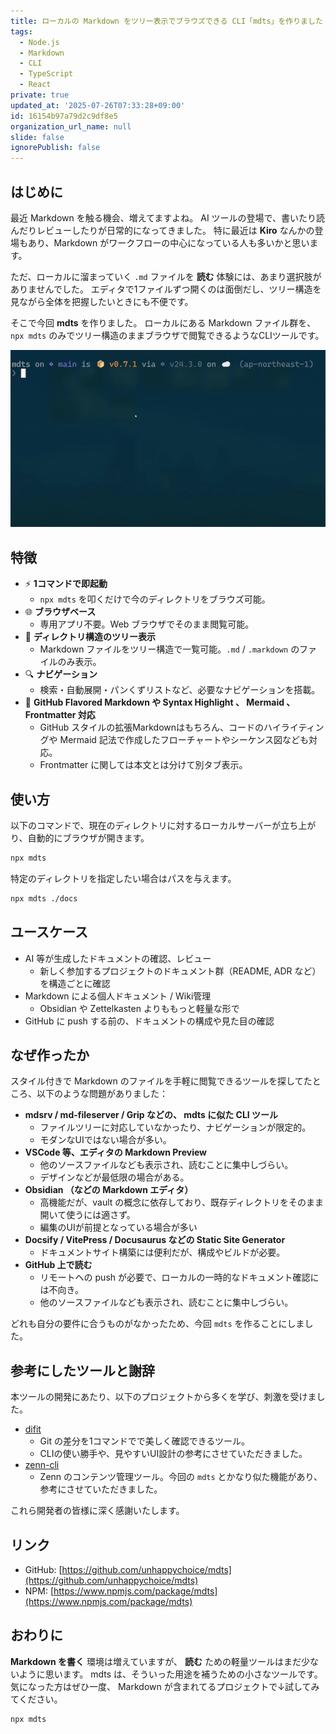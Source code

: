 ```yaml
---
title: ローカルの Markdown をツリー表示でブラウズできる CLI「mdts」を作りました
tags:
  - Node.js
  - Markdown
  - CLI
  - TypeScript
  - React
private: true
updated_at: '2025-07-26T07:33:28+09:00'
id: 16154b97a79d2c9df8e5
organization_url_name: null
slide: false
ignorePublish: false
---
```


## はじめに

最近 Markdown を触る機会、増えてますよね。 AI ツールの登場で、書いたり読んだりレビューしたりが日常的になってきました。
特に最近は **Kiro** なんかの登場もあり、Markdown がワークフローの中心になっている人も多いかと思います。

ただ、ローカルに溜まっていく `.md` ファイルを **読む** 体験には、あまり選択肢がありませんでした。
エディタで1ファイルずつ開くのは面倒だし、ツリー構造を見ながら全体を把握したいときにも不便です。

そこで今回 **mdts** を作りました。
ローカルにある Markdown ファイル群を、 `npx mdts` のみでツリー構造のままブラウザで閲覧できるようなCLIツールです。

![](https://github.com/unhappychoice/mdts/blob/main/docs/images/screen_animation.gif?raw=true)

## 特徴
* ⚡ **1コマンドで即起動**
    * `npx mdts` を叩くだけで今のディレクトリをブラウズ可能。
* 🌐 **ブラウザベース**
    * 専用アプリ不要。Web ブラウザでそのまま閲覧可能。
* 📂 **ディレクトリ構造のツリー表示**
    * Markdown ファイルをツリー構造で一覧可能。`.md` / `.markdown` のファイルのみ表示。
* 🔍 **ナビゲーション**
    * 検索・自動展開・パンくずリストなど、必要なナビゲーションを搭載。
* 📝 **GitHub Flavored Markdown や Syntax Highlight 、 Mermaid 、 Frontmatter 対応**
    * GitHub スタイルの拡張Markdownはもちろん、コードのハイライティングや Mermaid 記法で作成したフローチャートやシーケンス図なども対応。
    * Frontmatter に関しては本文とは分けて別タブ表示。

## 使い方

以下のコマンドで、現在のディレクトリに対するローカルサーバーが立ち上がり、自動的にブラウザが開きます。

```bash
npx mdts
```

特定のディレクトリを指定したい場合はパスを与えます。

```bash
npx mdts ./docs
```

## ユースケース

* AI 等が生成したドキュメントの確認、レビュー
    * 新しく参加するプロジェクトのドキュメント群（README, ADR など）を構造ごとに確認
* Markdown による個人ドキュメント / Wiki管理
    * Obsidian や Zettelkasten よりももっと軽量な形で
* GitHub に push する前の、ドキュメントの構成や見た目の確認

## なぜ作ったか

スタイル付きで Markdown のファイルを手軽に閲覧できるツールを探してたところ、以下のような問題がありました：

* **mdsrv / md-fileserver / Grip などの、 mdts に似た CLI ツール**
    * ファイルツリーに対応していなかったり、ナビゲーションが限定的。
    * モダンなUIではない場合が多い。
* **VSCode 等、エディタの Markdown Preview**
    * 他のソースファイルなども表示され、読むことに集中しづらい。
    * デザインなどが最低限の場合がある。
* **Obsidian （などの Markdown エディタ）**
    * 高機能だが、vault の概念に依存しており、既存ディレクトリをそのまま開いて使うには適さず。
    * 編集のUIが前提となっている場合が多い
* **Docsify / VitePress / Docusaurus などの Static Site Generator**
    * ドキュメントサイト構築には便利だが、構成やビルドが必要。
* **GitHub 上で読む**
    * リモートへの push が必要で、ローカルの一時的なドキュメント確認には不向き。
    * 他のソースファイルなども表示され、読むことに集中しづらい。

どれも自分の要件に合うものがなかったため、今回 `mdts` を作ることにしました。

## 参考にしたツールと謝辞
本ツールの開発にあたり、以下のプロジェクトから多くを学び、刺激を受けました。

* [difit](https://github.com/yoshiko-pg/difit)
    * Git の差分を1コマンドでで美しく確認できるツール。
    * CLIの使い勝手や、見やすいUI設計の参考にさせていただきました。
* [zenn-cli](https://github.com/zenn-dev/zenn-editor)
    * Zenn のコンテンツ管理ツール。今回の `mdts` とかなり似た機能があり、参考にさせていただきました。

これら開発者の皆様に深く感謝いたします。

## リンク

* GitHub: [https://github.com/unhappychoice/mdts](https://github.com/unhappychoice/mdts)
* NPM: [https://www.npmjs.com/package/mdts](https://www.npmjs.com/package/mdts)

## おわりに

**Markdown を書く** 環境は増えていますが、 **読む** ための軽量ツールはまだ少ないように思います。
mdts は、そういった用途を補うための小さなツールです。
気になった方はぜひ一度、 Markdown が含まれてるプロジェクトで↓試してみてください。

```bash
npx mdts
```
